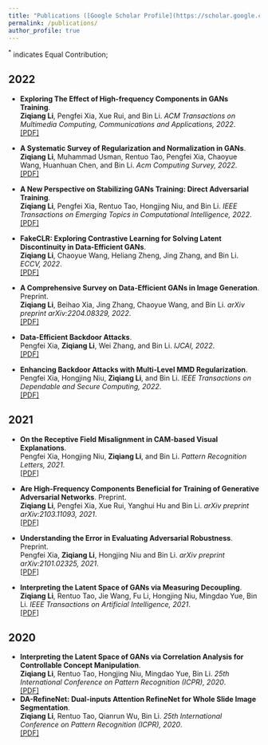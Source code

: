 ```yaml
---
title: "Publications ([Google Scholar Profile](https://scholar.google.com.hk/citations?user=mj5a8WgAAAAJ&hl))"
permalink: /publications/
author_profile: true
---
```


<sup>*</sup> indicates Equal Contribution;

## 2022

* <b>Exploring The Effect of High-frequency Components in GANs Training</b>. <br>
<b>Ziqiang Li</b>, Pengfei Xia, Xue Rui, and Bin Li. <i>ACM Transactions on Multimedia Computing, Communications and Applications, 2022</i>. <br>
[[PDF]](https://dl.acm.org/doi/abs/10.1145/3578585)

* <b>A Systematic Survey of Regularization and Normalization in GANs</b>. <br>
<b>Ziqiang Li</b>, Muhammad Usman, Rentuo Tao, Pengfei Xia, Chaoyue Wang, Huanhuan Chen, and Bin Li. <i>Acm Computing Survey, 2022</i>. <br>
[[PDF]](https://dl.acm.org/doi/10.1145/3569928)

* <b>A New Perspective on Stabilizing GANs Training: Direct Adversarial Training</b>. <br>
<b>Ziqiang Li</b>, Pengfei Xia, Rentuo Tao, Hongjing Niu, and Bin Li. <i>IEEE Transactions on Emerging Topics in Computational Intelligence, 2022</i>. <br>
[[PDF]](https://ieeexplore.ieee.org/document/9851855)

* <b>FakeCLR: Exploring Contrastive Learning for Solving Latent Discontinuity in Data-Efficient GANs</b>. <br>
<b>Ziqiang Li</b>, Chaoyue Wang, Heliang Zheng, Jing Zhang, and Bin Li. <i>ECCV, 2022</i>. <br>
[[PDF]](https://arxiv.org/pdf/2207.08630)

* <b>A Comprehensive Survey on Data-Efficient GANs in Image Generation</b>. Preprint.<br>
<b>Ziqiang Li</b>, Beihao Xia, Jing Zhang, Chaoyue Wang, and Bin Li. <i>arXiv preprint  arXiv:2204.08329, 2022</i>. <br>
[[PDF]](https://arxiv.org/pdf/2204.08329)

* <b>Data-Efficient Backdoor Attacks</b>.<br>
 Pengfei Xia, <b>Ziqiang Li</b>, Wei Zhang, and Bin Li. <i>IJCAI, 2022</i>. <br>
[[PDF]](https://arxiv.org/pdf/2204.12281)

* <b>Enhancing Backdoor Attacks with Multi-Level MMD Regularization</b>.<br>
 Pengfei Xia, Hongjing Niu, <b>Ziqiang Li</b>, and Bin Li. <i>IEEE Transactions on Dependable and Secure Computing, 2022</i>. <br>
[[PDF]](https://arxiv.org/abs/2111.05077)

## 2021
* <b>On the Receptive Field Misalignment in CAM-based Visual Explanations</b>.<br>
 Pengfei Xia, Hongjing Niu, <b>Ziqiang Li</b>, and Bin Li. <i>Pattern Recognition Letters, 2021</i>. <br>
[[PDF]](https://www.sciencedirect.com/science/article/pii/S0167865521003810)
* <b>Are High-Frequency Components Beneficial for Training of Generative Adversarial Networks</b>. Preprint.<br>
 <b>Ziqiang Li</b>, Pengfei Xia, Xue Rui, Yanghui Hu and Bin Li. <i>arXiv preprint  arXiv:2103.11093, 2021</i>. <br>
[[PDF]](https://arxiv.org/abs/2103.11093)

* <b>Understanding the Error in Evaluating Adversarial Robustness</b>. Preprint. <br>
Pengfei Xia, <b>Ziqiang Li</b>, Hongjing Niu and Bin Li. <i>arXiv preprint arXiv:2101.02325, 2021</i>. <br>
[[PDF]](https://arxiv.org/abs/2101.02325)

* <b>Interpreting the Latent Space of GANs via Measuring Decoupling</b>. <br>
<b>Ziqiang Li</b>, Rentuo Tao, Jie Wang, Fu Li, Hongjing Niu, Mingdao Yue, Bin Li. <i>IEEE Transactions on Artificial Intelligence, 2021</i>. <br>
[[PDF]](https://ieeexplore.ieee.org/document/9399843)

## 2020
* <b>Interpreting the Latent Space of GANs via Correlation Analysis for Controllable Concept Manipulation</b>. <br>
<b>Ziqiang Li</b>, Rentuo Tao, Hongjing Niu, Mingdao Yue, Bin Li. <i>25th International Conference on Pattern Recognition (ICPR), 2020</i>. <br>
[[PDF]](https://arxiv.org/pdf/2006.10132)
* <b>DA-RefineNet: Dual-inputs Attention RefineNet for Whole Slide Image Segmentation</b>. <br>
<b>Ziqiang Li</b>, Rentuo Tao, Qianrun Wu, Bin Li. <i>25th International Conference on Pattern Recognition (ICPR), 2020</i>. <br>
[[PDF]](https://arxiv.org/pdf/1907.06358)



